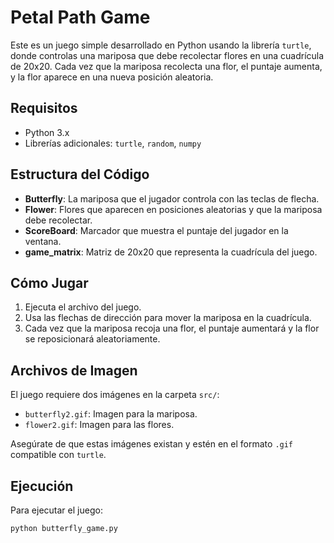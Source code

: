 # Petal Path Game

Este es un juego simple desarrollado en Python usando la librería `turtle`, donde controlas una mariposa que debe recolectar flores en una cuadrícula de 20x20. Cada vez que la mariposa recolecta una flor, el puntaje aumenta, y la flor aparece en una nueva posición aleatoria.

## Requisitos

- Python 3.x
- Librerías adicionales: `turtle`, `random`, `numpy`

## Estructura del Código

- **Butterfly**: La mariposa que el jugador controla con las teclas de flecha.
- **Flower**: Flores que aparecen en posiciones aleatorias y que la mariposa debe recolectar.
- **ScoreBoard**: Marcador que muestra el puntaje del jugador en la ventana.
- **game_matrix**: Matriz de 20x20 que representa la cuadrícula del juego.

## Cómo Jugar

1. Ejecuta el archivo del juego.
2. Usa las flechas de dirección para mover la mariposa en la cuadrícula.
3. Cada vez que la mariposa recoja una flor, el puntaje aumentará y la flor se reposicionará aleatoriamente.

## Archivos de Imagen

El juego requiere dos imágenes en la carpeta `src/`:
- `butterfly2.gif`: Imagen para la mariposa.
- `flower2.gif`: Imagen para las flores.

Asegúrate de que estas imágenes existan y estén en el formato `.gif` compatible con `turtle`.

## Ejecución

Para ejecutar el juego:

```bash
python butterfly_game.py
